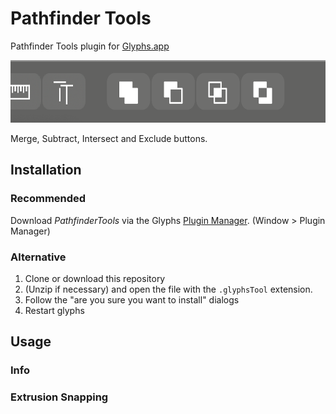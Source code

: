 # Pathfinder Tools
Pathfinder Tools plugin for [Glyphs.app](https://glyphsapp.com/)

<img style="height:100px;" src="https://github.com/andrew-manzyk/Pathfinder-Tools/blob/main/images/Pathfinder%20Tools.png" alt="Pathfinder Tools">

Merge, Subtract, Intersect and Exclude buttons.

## Installation

### Recommended
Download _PathfinderTools_ via the Glyphs [Plugin Manager](https://github.com/schriftgestalt/glyphs-packages). (Window > Plugin Manager)

### Alternative
1. Clone or download this repository
1. (Unzip if necessary) and open the file with the `.glyphsTool` extension.
1. Follow the "are you sure you want to install" dialogs
1. Restart glyphs

## Usage


### Info


### Extrusion Snapping


